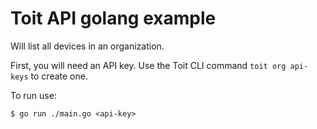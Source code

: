 # Toit API golang example

Will list all devices in an organization.

First, you will need an API key. Use the Toit CLI command `toit org api-keys` to create one.

To run use:
```
$ go run ./main.go <api-key>
```
